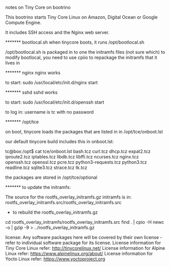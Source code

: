 notes on Tiny Core on bootrino

This bootrino starts Tiny Core Linux on Amazon, Digital Ocean or Google Compute Engine.

It includes SSH access and the Nginx web server.

******* bootlocal.sh 
when tinycore boots, it runs /opt/bootlocal.sh

/opt/bootlocal.sh is packaged in to one the initramfs files (not sure which)
to modify bootlocal, you need to use cpiio to repackage the initramfs that it lives in

******* nginx
nginx works

to start:
sudo /usr/local/etc/init.d/nginx start

******* sshd
sshd works

to start:
sudo /usr/local/etc/init.d/openssh start

to log in:
username is tc with no password

******* /opt/tce

on boot, tinycore loads the packages that are listed in in /opt/tce/onboot.lst

our default tinycore build includes this in onboot.lst:

tc@box:/opt$ cat tce/onboot.lst
bash.tcz
curl.tcz
dhcp.tcz
expat2.tcz
iproute2.tcz
iptables.tcz
libdb.tcz
libffi.tcz
ncurses.tcz
nginx.tcz
openssh.tcz
openssl.tcz
pcre.tcz
python3-requests.tcz
python3.tcz
readline.tcz
sqlite3.tcz
strace.tcz
tk.tcz

the packages are stored in /opt/tce/optional

******* to update the initramfs:

The source for the rootfs_overlay_initramfs.gz initramfs is in:
rootfs_overlay_initramfs.src/rootfs_overlay_initramfs.src

- to rebuild the rootfs_overlay_initramfs.gz 

cd rootfs_overlay_initramfs/rootfs_overlay_initramfs.src
find . | cpio -H newc -o | gzip -9 > ../rootfs_overlay_initramfs.gz


license:
Any software packages here will be covered by their own license - refer to individual software package for its license.
License information for Tiny Core Linux refer: http://tinycorelinux.net/
License information for Alpine Linux refer: https://www.alpinelinux.org/about/
License information for Yocto Linux refer: https://www.yoctoproject.org
